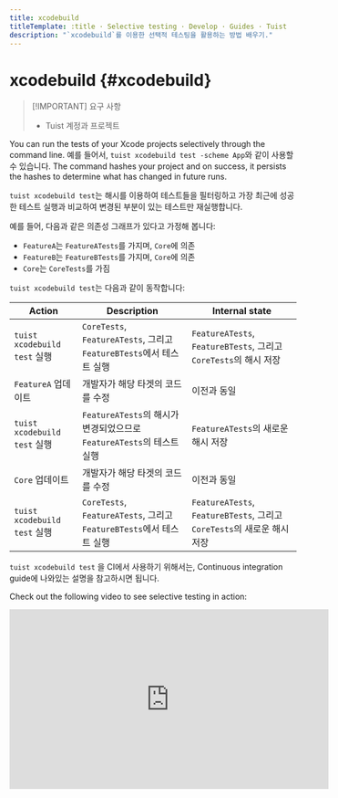 ```yaml
---
title: xcodebuild
titleTemplate: :title · Selective testing · Develop · Guides · Tuist
description: "`xcodebuild`를 이용한 선택적 테스팅을 활용하는 방법 배우기."
---
```


# xcodebuild {#xcodebuild}

> [!IMPORTANT] 요구 사항
>
> - <LocalizedLink href="/server/introduction/accounts-and-projects">Tuist 계정과 프로젝트</LocalizedLink>

You can run the tests of your Xcode projects selectively through the command line. 예를 들어서, `tuist xcodebuild test -scheme App`와 같이 사용할 수 있습니다. The command hashes your project and on success, it persists the hashes to determine what has changed in future runs.

`tuist xcodebuild test`는 해시를 이용하여 테스트들을 필터링하고 가장 최근에 성공한 테스트 실행과 비교하여 변경된 부분이 있는 테스트만 재실행합니다.

예를 들어, 다음과 같은 의존성 그래프가 있다고 가정해 봅니다:

- `FeatureA`는 `FeatureATests`를 가지며, `Core`에 의존
- `FeatureB`는 `FeatureBTests`를 가지며, `Core`에 의존
- `Core`는 `CoreTests`를 가짐

`tuist xcodebuild test`는 다음과 같이 동작합니다:

| Action                     | Description                                                | Internal state                                               |
| -------------------------- | ---------------------------------------------------------- | ------------------------------------------------------------ |
| `tuist xcodebuild test` 실행 | `CoreTests`, `FeatureATests`, 그리고 `FeatureBTests`에서 테스트 실행 | `FeatureATests`, `FeatureBTests`, 그리고 `CoreTests`의 해시 저장     |
| `FeatureA` 업데이트            | 개발자가 해당 타겟의 코드를 수정                                         | 이전과 동일                                                       |
| `tuist xcodebuild test` 실행 | `FeatureATests`의 해시가 변경되었으므로 `FeatureATests`의 테스트 실행       | `FeatureATests`의 새로운 해시 저장                                   |
| `Core` 업데이트                | 개발자가 해당 타겟의 코드를 수정                                         | 이전과 동일                                                       |
| `tuist xcodebuild test` 실행 | `CoreTests`, `FeatureATests`, 그리고 `FeatureBTests`에서 테스트 실행 | `FeatureATests`, `FeatureBTests`, 그리고 `CoreTests`의 새로운 해시 저장 |

`tuist xcodebuild test` 을 CI에서 사용하기 위해서는, <LocalizedLink href="/guides/automate/continuous-integration">Continuous integration guide</LocalizedLink>에 나와있는 설명을 참고하시면 됩니다.

Check out the following video to see selective testing in action:

<iframe title="Run tests selectively in your Xcode projects" width="560" height="315" src="https://videos.tuist.dev/videos/embed/1SjekbWSYJ2HAaVjchwjfQ" frameborder="0" allowfullscreen="" sandbox="allow-same-origin allow-scripts allow-popups allow-forms"></iframe>
